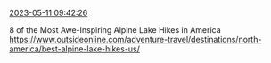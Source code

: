 [2023-05-11 09:42:26](https://mstdn.social/@hill_wanderer/110349395305206621)

8 of the Most Awe-Inspiring Alpine Lake Hikes in America <a href="https://www.outsideonline.com/adventure-travel/destinations/north-america/best-alpine-lake-hikes-us/" target="_blank" rel="nofollow noopener noreferrer" translate="no">https://www.outsideonline.com/adventure-travel/destinations/north-america/best-alpine-lake-hikes-us/</a>
